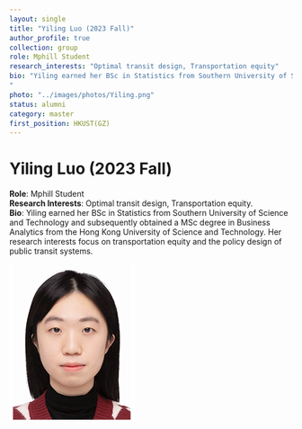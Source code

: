 ```yaml
---
layout: single
title: "Yiling Luo (2023 Fall)"
author_profile: true
collection: group
role: Mphill Student
research_interests: "Optimal transit design, Transportation equity"
bio: "Yiling earned her BSc in Statistics from Southern University of Science and Technology and subsequently obtained a MSc degree in Business Analytics from the Hong Kong University of Science and Technology. Her research interests focus on transportation equity and the policy design of public transit systems.
"
photo: "../images/photos/Yiling.png"
status: alumni
category: master
first_position: HKUST(GZ)
---
```


# Yiling Luo (2023 Fall)

**Role**: Mphill Student  
**Research Interests**: Optimal transit design, Transportation equity.  
**Bio**: Yiling earned her BSc in Statistics from Southern University of Science and Technology and subsequently obtained a MSc degree in Business Analytics from the Hong Kong University of Science and Technology. Her research interests focus on transportation equity and the policy design of public transit systems.

![Yiling Luo](../images/photos/Yiling.png)
